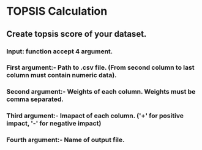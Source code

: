# TOPSIS Calculation
## Create topsis score of your dataset.
### Input: function accept 4 argument.
### First argument:- Path to .csv file. (From second column to last column must contain numeric data).
### Second argument:- Weights of each column. Weights must be comma separated.
### Third argument:- Imapact of each column. ('+' for positive impact, '-' for negative impact)
### Fourth argument:- Name of output file.
